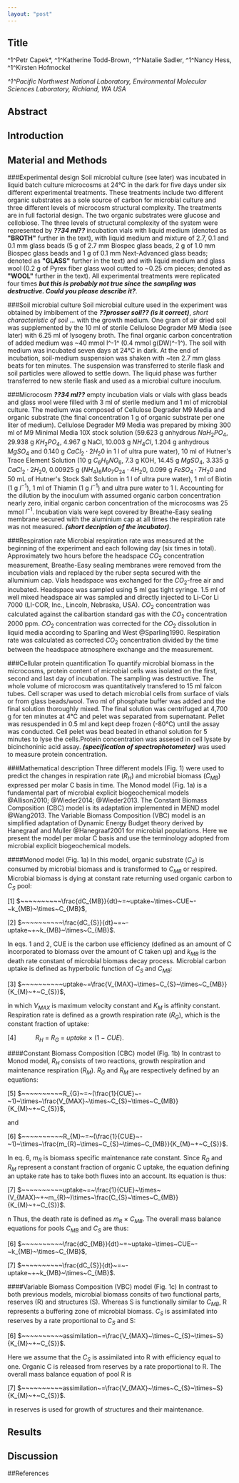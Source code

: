 ```yaml
---
layout: "post"
---
```

## Title
^1^Petr Capek*, ^1^Katherine Todd-Brown, ^1^Natalie Sadler, ^1^Nancy Hess, ^1^Kirsten Hofmockel

_^1^Pacific Northwest National Laboratory, Environmental Molecular Sciences Laboratory, Richland, WA USA_

## Abstract

## Introduction

## Material and Methods
###Experimental design
Soil microbial culture (see later) was incubated in liquid batch culture microcosms at 24&deg;C in the dark for five days under six different experimental treatments. These treatments include two different organic substrates as a sole source of carbon for microbial culture and three different levels of microcosm structural complexity. The treatments are in full factorial design. The two organic substrates were glucose and cellobiose. The three levels of structural complexity of the system were represented by **_??34 ml??_** incubation vials with liquid medium (denoted as **"BROTH"** further in the text), with liquid medium and mixture of 2.7, 0.1 and 0.1 mm glass beads (5 g of 2.7 mm Biospec glass beads, 2 g of 1.0 mm Biospec glass beads and 1 g of 0.1 mm Next-Advanced glass beads; denoted as **"GLASS"** further in the text) and with liquid medium and glass wool (0.2 g of Pyrex fiber glass wool cutted to ~0.25 cm pieces; denoted as **"WOOL"** further in the text). All experimental treatments were replicated four times **_but this is probably not true since the sampling was destructive. Could you please describe it?_**.

###Soil microbial culture
Soil microbial culture used in the experiment was obtained by imbibement of the **_??prosser soil?? (is it correct)_**, _short characteristic of soil_ ... with the growth medium. One gram of air dried soil was supplemented by the 10 ml of sterile Cellulose Degrader M9 Media (see later) with 6.25 ml of lysogeny broth. The final organic carbon concentration of added medium was ~40 mmol l^-1^ (0.4 mmol g(DW)^-1^). The soil with medium was incubated seven days at 24&deg;C in dark. At the end of incubation, soil-medium suspension was shaken with ~ten 2.7 mm glass beats for ten minutes. The suspension was transferred to sterile flask and soil particles were allowed to settle down. The liquid phase was further transferred to new sterile flask and used as a microbial culture inoculum.

###Microcosm
**_??34 ml??_** empty incubation vials or vials with glass beads and glass wool were filled with 3 ml of sterile medium and 1 ml of microbial culture. The medium was composed of Cellulose Degrader M9 Media and organic substrate (the final concentration 1 g of organic substrate per one liter of medium). Cellulose Degrader M9 Media was prepared by mixing 300 ml of M9 Minimal Media 10X stock solution (59.623 g anhydrous $NaH_{2}PO_{4}$, 29.938 g $KH_{2}PO_{4}$, 4.967 g NaCl, 10.003 g $NH_{4}Cl$, 1.204 g anhydrous $MgSO_{4}$ and 0.140 g $CaCl_{2}\cdot2H_{2}0$ in 1 l of ultra pure water), 10 ml of Hutner's Trace Element Solution (10 g $C_{6}H_{9}NO_{6}$, 7.3 g KOH, 14.45 g $MgSO_{4}$, 3.335 g $CaCl_{2}\cdot2H_{2}0$, 0.00925 g $(NH_{4})_{6}Mo_{7}O_{24}\cdot4H_{2}0$, 0.099 g $FeSO_{4}\cdot7H_{2}0$ and 50 mL of Hutner's Stock Salt Solution in 1 l of ultra pure water), 1 ml of Biotin (1 g $l^{-1}$), 1 ml of Thiamin (1 g $l^{-1}$) and ultra pure water to 1 l. Accounting for the dilution by the inoculum with assumed organic carbon concentration nearly zero, initial organic carbon concentration of the microcosms was 25 mmol $l^{-1}$. Incubation vials were kept covered by Breathe-Easy sealing membrane secured with the aluminium cap at all times the respiration rate was not measured. **_(short decription of the incubator)_**.

###Respiration rate
Microbial respiration rate was measured at the beginning of the experiment and each following day (six times in total). Approximately two hours before the headspace $CO_{2}$ concentration measurement, Breathe-Easy sealing membranes were removed from the incubation vials and replaced by the ruber septa secured with the alluminium cap. Vials headspace was exchanged for the $CO_{2}$-free air and incubated. Headspace was sampled using 5 ml gas tight syringe. 1.5 ml of well mixed headspace air was sampled and directly injected to Li-Cor Li 7000 (LI-COR, Inc., Lincoln, Nebraska, USA). $CO_{2}$ concentration was calculated against the calibartion standard gas with the $CO_{2}$ concentration 2000 ppm. $CO_{2}$ concentration was corrected for the $CO_{2}$ dissolution in liquid media according to Sparling and West @Sparling1990. Respiration rate was calculated as corrected $CO_{2}$ concentration divided by the time between the headspace atmosphere exchange and the measurement.

###Cellular protein quantification
To quantify microbial biomass in the microcosms, protein content of microbial cells was isolated on the first, second and last day of incubation. The sampling was destructive. The whole volume of microcosm was quantitatively transfered to 15 ml falcon tubes. Cell scraper was used to detach microbial cells from surface of vials or from glass beads/wool. Two ml of phosphate buffer was added and the final solution thoroughly mixed. The final solution was centrifuged at 4,700 g for ten minutes at 4&deg;C and pelet was separated from supernatant. Pellet was resuspended in 0.5 ml and kept deep frozen (-80&deg;C) until the assay was conducted.
Cell pelet was bead beated in ethanol solution for 5 minutes to lyse the cells.Protein concentration was assesed in cell lysate by bicinchoninic acid assay. **_(specification of spectrophotometer)_** was used to measure protein concentration.


###Mathematical description
Three different models (Fig. 1) were used to predict the changes in respiration rate ($R_{H}$) and microbial biomass ($C_{MB}$) expressed per molar C basis in time. The Monod model (Fig. 1a) is a fundamental part of microbial explicit biogeochemical models @Allison2010; @Wieder2014; @Wieder2013. The Constant Biomass Composition (CBC) model is its adaptation implemented in MEND model @Wang2013. The Variable Biomass Composition (VBC) model is an simplified adaptation of Dynamic Energy Budget theory derived by Hanegraaf and Muller @Hanegraaf2001 for microbial populations. Here we present the model per molar C basis and use the terminology adopted from microbial explicit biogeochemical models.

####Monod model (Fig. 1a)
In this model, organic substrate ($C_{S}$) is consumed by microbial biomass and is transformed to $C_{MB}$ or respired. Microbial biomass is dying at constant rate returning used organic carbon to $C_{S}$ pool:

[1] $~~~~~~~~~~\frac{dC_{MB}}{dt}~=~uptake~\times~CUE~-~k_{MB}~\times~C_{MB}$,

[2] $~~~~~~~~~~\frac{dC_{S}}{dt}~=~-uptake~+~k_{MB}~\times~C_{MB}$.


In eqs. 1 and 2, CUE is the carbon use efficiency (defined as an amount of C incorporated to biomass over the amount of C taken up) and $k_{MB}$ is the death rate constant of microbial biomass decay process. Microbial carbon uptake is defined as hyperbolic function of $C_{S}$ and $C_{MB}$:

[3] $~~~~~~~~~~uptake~=\frac{V_{MAX}~\times~C_{S}~\times~C_{MB}}{K_{M}~+~C_{S}}$,

in which $V_{MAX}$ is maximum velocity constant and $K_{M}$ is affinity constant. Respiration rate is defined as a growth respiration rate ($R_{G}$), which is the constant fraction of uptake:


[4] $~~~~~~~~~~R_{H}~=~R_{G}~=~uptake~\times~(1~-~CUE)$.


####Constant Biomass Composition (CBC) model (Fig. 1b)
In contrast to Monod model, $R_{H}$ consists of two reactions, growth respiration and maintenance respiration ($R_{M}$). $R_{G}$ and $R_{M}$ are respectively defined by an equations:


[5] $~~~~~~~~~~R_{G}~=~(\frac{1}{CUE}~-~1)~\times~\frac{V_{MAX}~\times~C_{S}~\times~C_{MB}}{K_{M}~+~C_{S}}$,

and


[6] $~~~~~~~~~~R_{M}~=~(\frac{1}{CUE}~-~1)~\times~\frac{m_{R}~\times~C_{S}~\times~C_{MB}}{K_{M}~+~C_{S}}$.


In eq. 6, $m_{R}$ is biomass specific maintenance rate constant. Since $R_{G}$ and $R_{M}$ represent a constant fraction of organic C uptake, the equation defining an uptake rate has to take both fluxes into an account. Its equation is thus:


[7] $~~~~~~~~~~uptake~=~\frac{1}{CUE}~\times~(V_{MAX}~+~m_{R}~)\times~\frac{C_{S}~\times~C_{MB}}{K_{M}~+~C_{S}}$.


n   Thus, the death rate is defined as $m_{R}~\times~C_{MB}$. The overall mass balance equations for pools $C_{MB}$ and $C_{S}$ are thus:

[6] $~~~~~~~~~~\frac{dC_{MB}}{dt}~=~uptake~\times~CUE~-~k_{MB}~\times~C_{MB}$,

[7] $~~~~~~~~~~\frac{dC_{S}}{dt}~=~-uptake~+~k_{MB}~\times~C_{MB}$.


####Variable Biomass Composition (VBC) model (Fig. 1c)
In contrast to both previous models, microbial biomass consits of two functional parts, reserves (R) and structures (S). Whereas S is functionally similar to $C_{MB}$, R represents a buffering zone of microbial biomass. $C_{S}$ is assimilated into reserves by a rate proportional to $C_{S}$ and S:


[6] $~~~~~~~~~~assimilation~=\frac{V_{MAX}~\times~C_{S}~\times~S}{K_{M}~+~C_{S}}$.


Here we assume that the $C_{S}$ is assimilated into R with efficiency equal to one. Organic C is released from reserves by a rate proportional to R. The overall mass balance equation of pool R is

[7] $~~~~~~~~~~assimilation~=\frac{V_{MAX}~\times~C_{S}~\times~S}{K_{M}~+~C_{S}}$.


in reserves is used for growth of structures and their maintenance.

## Results

## Discussion


##References
